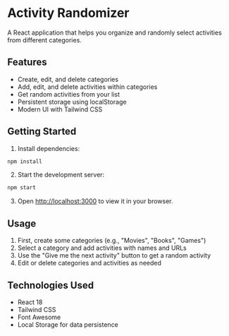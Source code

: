 # Activity Randomizer

A React application that helps you organize and randomly select activities from different categories.

## Features

- Create, edit, and delete categories
- Add, edit, and delete activities within categories
- Get random activities from your list
- Persistent storage using localStorage
- Modern UI with Tailwind CSS

## Getting Started

1. Install dependencies:
```bash
npm install
```

2. Start the development server:
```bash
npm start
```

3. Open [http://localhost:3000](http://localhost:3000) to view it in your browser.

## Usage

1. First, create some categories (e.g., "Movies", "Books", "Games")
2. Select a category and add activities with names and URLs
3. Use the "Give me the next activity" button to get a random activity
4. Edit or delete categories and activities as needed

## Technologies Used

- React 18
- Tailwind CSS
- Font Awesome
- Local Storage for data persistence
